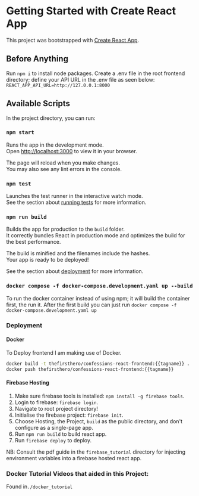 # Getting Started with Create React App

This project was bootstrapped with [Create React App](https://github.com/facebook/create-react-app).

## Before Anything

Run `npm i` to install node packages.
Create a .env file in the root frontend directory; define your API URL in the .env file as seen below:
`REACT_APP_API_URL=http://127.0.0.1:8000`

## Available Scripts

In the project directory, you can run:

### `npm start`

Runs the app in the development mode.\
Open [http://localhost:3000](http://localhost:3000) to view it in your browser.

The page will reload when you make changes.\
You may also see any lint errors in the console.

### `npm test`

Launches the test runner in the interactive watch mode.\
See the section about [running tests](https://facebook.github.io/create-react-app/docs/running-tests) for more information.

### `npm run build`

Builds the app for production to the `build` folder.\
It correctly bundles React in production mode and optimizes the build for the best performance.

The build is minified and the filenames include the hashes.\
Your app is ready to be deployed!

See the section about [deployment](https://facebook.github.io/create-react-app/docs/deployment) for more information.

### `docker compose -f docker-compose.development.yaml up --build`

To run the docker container instead of using npm; it will build the container first, the run it.
After the first build you can just run `docker compose -f docker-compose.development.yaml up`

### Deployment
#### Docker

To Deploy frontend I am making use of Docker.
```bash
docker build -t thefirsthero/confessions-react-frontend:{{tagname}} .
docker push thefirsthero/confessions-react-frontend:{{tagname}}
```

#### Firebase Hosting
1. Make sure firebase tools is installed: `npm install -g firebase tools`.
2. Login to firebase: `firebase login`.
3. Navigate to root project directory!
4. Initialise the firebase project: `firebase init`.
5. Choose Hosting, the Project, `build` as the public directory, and don't configure as a single-page app.
6. Run `npm run build` to build react app.
7. Run `firebase deploy` to deploy. 

NB: Consult the pdf guide in the `firebase_tutorial` directory for injecting environment variables into a firebase hosted react app.

### Docker Tutorial Videos that aided in this Project:

Found in`./docker_tutorial`
